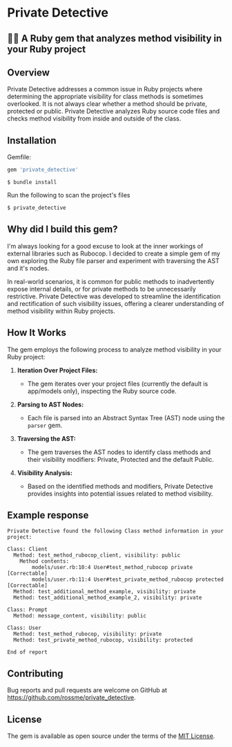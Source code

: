 # Private Detective
## 🕵️‍♂️ A Ruby gem that analyzes method visibility in your Ruby project

## Overview

Private Detective addresses a common issue in Ruby projects where determining the appropriate visibility for class methods is sometimes overlooked. It is not always clear whether a method should be private, protected or public. Private Detective analyzes Ruby source code files and checks method visibility from inside and outside of the class.

## Installation

Gemfile:

```ruby
gem 'private_detective'
```

```
$ bundle install
```

Run the following to scan the project's files
    
```bash
$ private_detective
```

## Why did I build this gem?


I'm always looking for a good excuse to look at the inner workings of external libraries such as Rubocop. I decided to create a simple gem of my own exploring the Ruby file parser and experiment with traversing the AST and it's nodes.

In real-world scenarios, it is common for public methods to inadvertently expose internal details, or for private methods to be unnecessarily restrictive. Private Detective was developed to streamline the identification and rectification of such visibility issues, offering a clearer understanding of method visibility within Ruby projects.


## How It Works

The gem employs the following process to analyze method visibility in your Ruby project:

1. **Iteration Over Project Files:**
    - The gem iterates over your project files (currently the default is app/models only), inspecting the Ruby source code.

2. **Parsing to AST Nodes:**
    - Each file is parsed into an Abstract Syntax Tree (AST) node using the `parser` gem.

3. **Traversing the AST:**
    - The gem traverses the AST nodes to identify class methods and their visibility modifiers: Private, Protected and the default Public.

4. **Visibility Analysis:**
    - Based on the identified methods and modifiers, Private Detective provides insights into potential issues related to method visibility.

## Example response

```response
Private Detective found the following Class method information in your project:

Class: Client
  Method: test_method_rubocop_client, visibility: public
	Method contents:
		models/user.rb:10:4 User#test_method_rubocop private [Correctable]
		models/user.rb:11:4 User#test_private_method_rubocop protected [Correctable]
  Method: test_additional_method_example, visibility: private
  Method: test_additional_method_example_2, visibility: private

Class: Prompt
  Method: message_content, visibility: public

Class: User
  Method: test_method_rubocop, visibility: private
  Method: test_private_method_rubocop, visibility: protected

End of report
```

## Contributing

Bug reports and pull requests are welcome on GitHub at https://github.com/rossme/private_detective.

## License

The gem is available as open source under the terms of the [MIT License](https://opensource.org/licenses/MIT).

